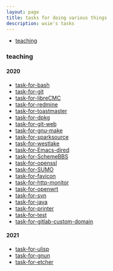 ```yaml
---
layout: page
title: tasks for doing various things
description: wxie's tasks
---
```


<div class="navbar">
    <div class="navbar-inner">
        <ul class="nav">
            <li><a href="#teaching">teaching</a></li>
        </ul>
    </div>
</div>


### <a name="teaching"></a>teaching

#### 2020

- [task-for-bash](task/task-for-bash.org)
- [task-for-git](task/task-for-git.html)
- [task-for-libreCMC](task/task-for-libreCMC.html)
- [task-for-redmine](task/task-for-redmine.html)
- [task-for-toastmaster](task/task-for-toastmaster.html)
- [task-for-dpkg](task/task-for-dpkg.html)
- [task-for-git-web](task/task-for-git-web.html)
- [task-for-gnu-make](task/task-for-gnu-make.html)
- [task-for-sparksource](task/task-for-sparksource.html)
- [task-for-westlake](task/task-for-westlake.html)
- [task-for-Emacs-dired](task/task-for-Emacs-dired.html)
- [task-for-SchemeBBS](task/task-for-SchemeBBS.html)
- [task-for-openssl](task/task-for-openssl.html)
- [task-for-SUMO](task/task-for-SUMO.html)
- [task-for-favicon](task/task-for-favicon.html)
- [task-for-http-monitor](task/task-for-http-monitor.html)
- [task-for-openwrt](task/task-for-openwrt.html)
- [task-for-svn](task/task-for-svn.html)
- [task-for-java](task/task-for-java.html)
- [task-for-printer](task/task-for-printer.html)
- [task-for-test](task/task-for-test.html)
- [task-for-gitlab-custom-domain](task/task-for-gitlab-custom-domain.html)

#### 2021
- [task-for-ulisp](task/task-for-ulisp.html)
- [task-for-gnun](task/task-for-gnun.html)
- [task-for-etcher](task/task-for-etcher.html)